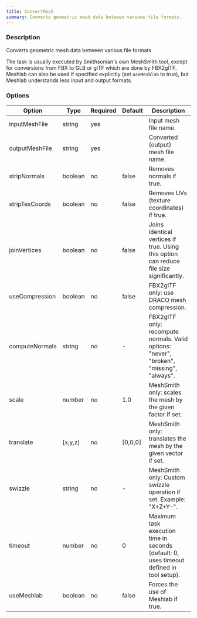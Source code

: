 ```yaml
---
title: ConvertMesh
summary: Converts geometric mesh data between various file formats.
---
```


### Description

Converts geometric mesh data between various file formats.
 
The task is usually executed by Smithsonian's own MeshSmith tool, except for conversions from FBX to GLB or glTF
which are done by FBX2glTF. Meshlab can also be used if specified explicitly (set `useMeshlab` to true), but
Meshlab understands less input and output formats.

### Options

| Option         | Type    | Required | Default | Description                                                                              |
|----------------|---------|----------|---------|------------------------------------------------------------------------------------------|
| inputMeshFile  | string  | yes      |         | Input mesh file name.                                                                    |
| outputMeshFile | string  | yes      |         | Converted (output) mesh file name.                                                       |
| stripNormals   | boolean | no       | false   | Removes normals if true.                                                                 |
| stripTexCoords | boolean | no       | false   | Removes UVs (texture coordinates) if true.                                               |
| joinVertices   | boolean | no       | false   | Joins identical vertices if true. Using this option can reduce file size significantly.  |
| useCompression | boolean | no       | false   | FBX2glTF only: use DRACO mesh compression.                                               |
| computeNormals | string  | no       | -       | FBX2glTF only: recompute normals. Valid options: "never", "broken", "missing", "always". |
| scale          | number  | no       | 1.0     | MeshSmith only: scales the mesh by the given factor if set.                              |
| translate      | [x,y,z] | no       | [0,0,0] | MeshSmith only: translates the mesh by the given vector if set.                          |
| swizzle        | string  | no       | -       | MeshSmith only: Custom swizzle operation if set. Example: "X+Z+Y-".                      |
| timeout        | number  | no       | 0       | Maximum task execution time in seconds (default: 0, uses timeout defined in tool setup). |
| useMeshlab     | boolean | no       | false   | Forces the use of Meshlab if true.                                                       |
